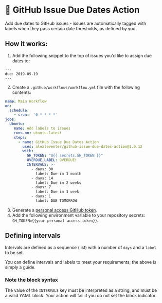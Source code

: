 # :calendar: GitHub Issue Due Dates Action
Add due dates to GitHub issues - issues are automatically tagged with labels when they pass certain date thresholds, as defined by you.

## How it works:
1. Add the following snippet to the top of issues you'd like to assign due dates to:
```
---
due: 2019-09-19
---
```
2. Create a `.github/workflows/workflow.yml` file with the following contents:
```yaml
name: Main Workflow
on:
  schedule:
    - cron:  '0 * * * *'
jobs:
  Ubuntu:
    name: Add labels to issues
    runs-on: ubuntu-latest
    steps:
      - name: GitHub Issue Due Dates Action
        uses: alexleventer/github-issue-due-dates-action@1.0.12
        with:
          GH_TOKEN: "${{ secrets.GH_TOKEN }}"
          OVERDUE_LABEL: OVERDUE!
          INTERVALS: >-
            - days: 30
              label: Due in 1 month
            - days: 14
              label: Due in 2 weeks
            - days: 7
              label: Due in 1 week
            - days: 1
              label: DUE TOMORROW
```
3. Generate a [personal access GitHub token](https://github.com/settings/tokens).
4. Add the following environment variable to your repository secrets: `GH_TOKEN={{your personal access token}}`.

## Defining intervals

Intervals are defined as a sequence (list) with a number of `days` and
a `label` to be set.

You can define intervals and labels to meet your requirements; the
above is simply a guide.

### Note the block syntax

The value of the `INTERVALS` key must be interpreted as a string,
and must be a valid YAML block. Your action will fail if you do not
set the block indicator.
